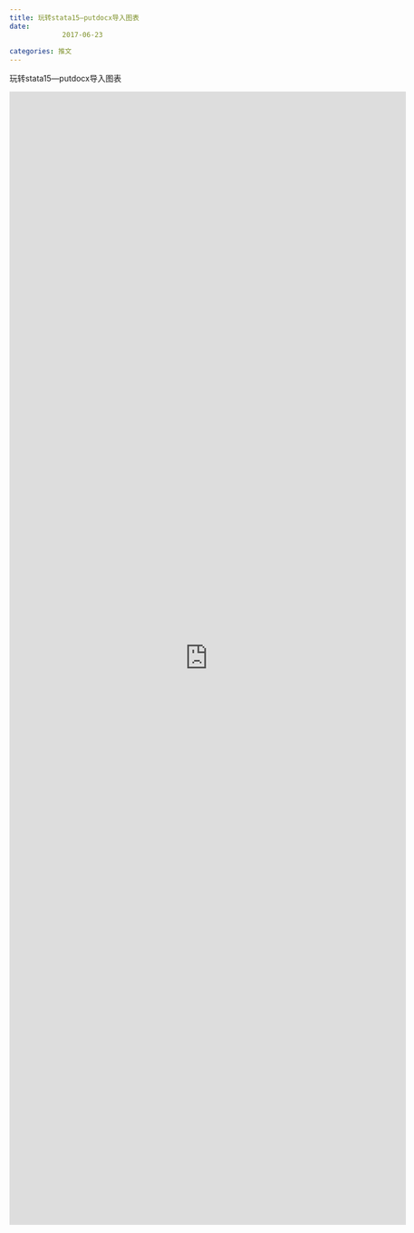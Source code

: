 ```yaml
---
title: 玩转stata15—putdocx导入图表
date: 
             2017-06-23
            
categories: 推文
---
```

玩转stata15—putdocx导入图表<!--more-->
<iframe src="http://202.114.234.173:8669/appbbs/Stata_Article/@玩转stata15—putdocx导入图表.htm" width="700px" height="2000px" scrolling="auto" frameborder=0 ></iframe>